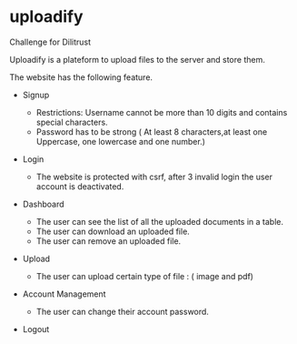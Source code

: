 # uploadify

Challenge for Dilitrust


Uploadify is a plateform to upload files to the server and store them.

The website has the following feature.
  - Signup
    - Restrictions: Username cannot be more than 10 digits and contains special characters.
    - Password has to be strong ( At least 8 characters,at least one Uppercase, one lowercase and one number.)
  - Login
    - The website is protected with csrf, after 3 invalid login the user account is deactivated.
    
  - Dashboard
    - The user can see the list of all the uploaded documents in a table.
    - The user can download an uploaded file.
    - The user can remove an uploaded file.
  - Upload
    - The user can upload certain type of file : ( image and pdf)
  - Account Management
    - The user can change their account password.
  
  - Logout
  
  

